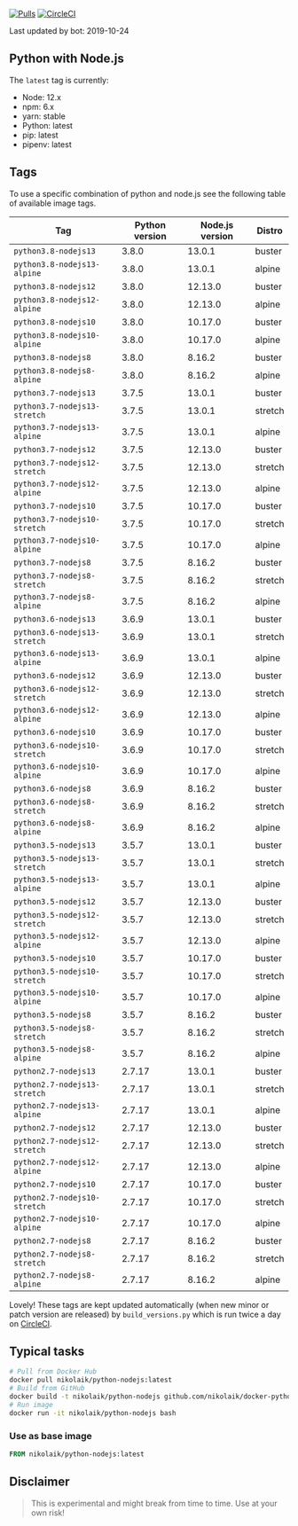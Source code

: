 [![Pulls](https://img.shields.io/docker/pulls/nikolaik/python-nodejs.svg?style=flat-square)](https://hub.docker.com/r/nikolaik/python-nodejs/)
[![CircleCI](https://img.shields.io/circleci/project/github/nikolaik/docker-python-nodejs.svg?style=flat-square)](https://circleci.com/gh/nikolaik/docker-python-nodejs)

Last updated by bot: 2019-10-24

## Python with Node.js
The `latest` tag is currently:

- Node: 12.x
- npm: 6.x
- yarn: stable
- Python: latest
- pip: latest
- pipenv: latest

## Tags
To use a specific combination of python and node.js see the following table of available image tags.

Tag | Python version | Node.js version | Distro
--- | --- | --- | ---
`python3.8-nodejs13` | 3.8.0 | 13.0.1 | buster
`python3.8-nodejs13-alpine` | 3.8.0 | 13.0.1 | alpine
`python3.8-nodejs12` | 3.8.0 | 12.13.0 | buster
`python3.8-nodejs12-alpine` | 3.8.0 | 12.13.0 | alpine
`python3.8-nodejs10` | 3.8.0 | 10.17.0 | buster
`python3.8-nodejs10-alpine` | 3.8.0 | 10.17.0 | alpine
`python3.8-nodejs8` | 3.8.0 | 8.16.2 | buster
`python3.8-nodejs8-alpine` | 3.8.0 | 8.16.2 | alpine
`python3.7-nodejs13` | 3.7.5 | 13.0.1 | buster
`python3.7-nodejs13-stretch` | 3.7.5 | 13.0.1 | stretch
`python3.7-nodejs13-alpine` | 3.7.5 | 13.0.1 | alpine
`python3.7-nodejs12` | 3.7.5 | 12.13.0 | buster
`python3.7-nodejs12-stretch` | 3.7.5 | 12.13.0 | stretch
`python3.7-nodejs12-alpine` | 3.7.5 | 12.13.0 | alpine
`python3.7-nodejs10` | 3.7.5 | 10.17.0 | buster
`python3.7-nodejs10-stretch` | 3.7.5 | 10.17.0 | stretch
`python3.7-nodejs10-alpine` | 3.7.5 | 10.17.0 | alpine
`python3.7-nodejs8` | 3.7.5 | 8.16.2 | buster
`python3.7-nodejs8-stretch` | 3.7.5 | 8.16.2 | stretch
`python3.7-nodejs8-alpine` | 3.7.5 | 8.16.2 | alpine
`python3.6-nodejs13` | 3.6.9 | 13.0.1 | buster
`python3.6-nodejs13-stretch` | 3.6.9 | 13.0.1 | stretch
`python3.6-nodejs13-alpine` | 3.6.9 | 13.0.1 | alpine
`python3.6-nodejs12` | 3.6.9 | 12.13.0 | buster
`python3.6-nodejs12-stretch` | 3.6.9 | 12.13.0 | stretch
`python3.6-nodejs12-alpine` | 3.6.9 | 12.13.0 | alpine
`python3.6-nodejs10` | 3.6.9 | 10.17.0 | buster
`python3.6-nodejs10-stretch` | 3.6.9 | 10.17.0 | stretch
`python3.6-nodejs10-alpine` | 3.6.9 | 10.17.0 | alpine
`python3.6-nodejs8` | 3.6.9 | 8.16.2 | buster
`python3.6-nodejs8-stretch` | 3.6.9 | 8.16.2 | stretch
`python3.6-nodejs8-alpine` | 3.6.9 | 8.16.2 | alpine
`python3.5-nodejs13` | 3.5.7 | 13.0.1 | buster
`python3.5-nodejs13-stretch` | 3.5.7 | 13.0.1 | stretch
`python3.5-nodejs13-alpine` | 3.5.7 | 13.0.1 | alpine
`python3.5-nodejs12` | 3.5.7 | 12.13.0 | buster
`python3.5-nodejs12-stretch` | 3.5.7 | 12.13.0 | stretch
`python3.5-nodejs12-alpine` | 3.5.7 | 12.13.0 | alpine
`python3.5-nodejs10` | 3.5.7 | 10.17.0 | buster
`python3.5-nodejs10-stretch` | 3.5.7 | 10.17.0 | stretch
`python3.5-nodejs10-alpine` | 3.5.7 | 10.17.0 | alpine
`python3.5-nodejs8` | 3.5.7 | 8.16.2 | buster
`python3.5-nodejs8-stretch` | 3.5.7 | 8.16.2 | stretch
`python3.5-nodejs8-alpine` | 3.5.7 | 8.16.2 | alpine
`python2.7-nodejs13` | 2.7.17 | 13.0.1 | buster
`python2.7-nodejs13-stretch` | 2.7.17 | 13.0.1 | stretch
`python2.7-nodejs13-alpine` | 2.7.17 | 13.0.1 | alpine
`python2.7-nodejs12` | 2.7.17 | 12.13.0 | buster
`python2.7-nodejs12-stretch` | 2.7.17 | 12.13.0 | stretch
`python2.7-nodejs12-alpine` | 2.7.17 | 12.13.0 | alpine
`python2.7-nodejs10` | 2.7.17 | 10.17.0 | buster
`python2.7-nodejs10-stretch` | 2.7.17 | 10.17.0 | stretch
`python2.7-nodejs10-alpine` | 2.7.17 | 10.17.0 | alpine
`python2.7-nodejs8` | 2.7.17 | 8.16.2 | buster
`python2.7-nodejs8-stretch` | 2.7.17 | 8.16.2 | stretch
`python2.7-nodejs8-alpine` | 2.7.17 | 8.16.2 | alpine

Lovely! These tags are kept updated automatically (when new minor or patch version are released) by `build_versions.py` which is run twice a day on [CircleCI](https://circleci.com/gh/nikolaik/docker-python-nodejs).

## Typical tasks
```bash
# Pull from Docker Hub
docker pull nikolaik/python-nodejs:latest
# Build from GitHub
docker build -t nikolaik/python-nodejs github.com/nikolaik/docker-python-nodejs
# Run image
docker run -it nikolaik/python-nodejs bash
```

### Use as base image
```Dockerfile
FROM nikolaik/python-nodejs:latest
```

## Disclaimer
> This is experimental and might break from time to time. Use at your own risk!
